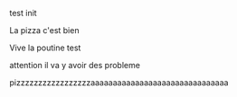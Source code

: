 test init


La pizza c'est bien

Vive la poutine test

attention il va y avoir des probleme 

pizzzzzzzzzzzzzzzzzaaaaaaaaaaaaaaaaaaaaaaaaaaaaaaa